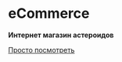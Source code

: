 # eCommerce

**Интернет магазин астероидов**

[Просто посмотреть](https://ekaterina31415.github.io/eCommerce/)